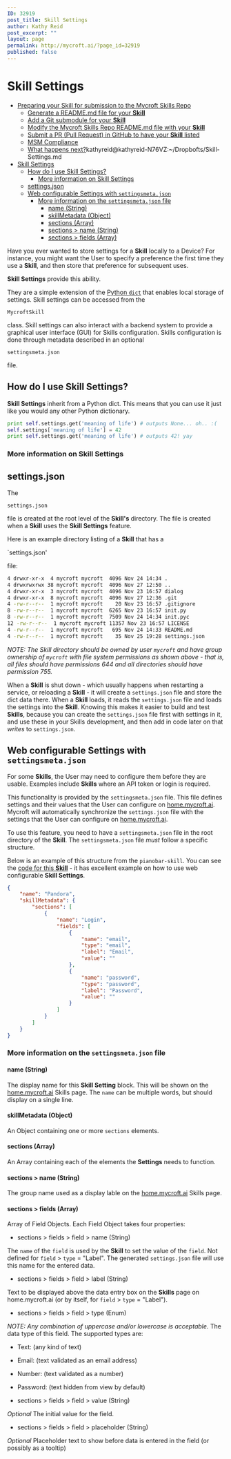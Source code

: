 ```yaml
---
ID: 32919
post_title: Skill Settings
author: Kathy Reid
post_excerpt: ""
layout: page
permalink: http://mycroft.ai/?page_id=32919
published: false
---
```

# Skill Settings

- [Preparing your Skill for submission to the Mycroft Skills Repo](#preparing-your-skill-for-submission-to-the-mycroft-skills-repo)
    + [Generate a README.md file for your **Skill**](#generate-a-readmemd-file-for-your-skill)
    + [Add a Git submodule for your **Skill**](#add-a-git-submodule-for-your-skill)
    + [Modify the Mycroft Skills Repo README.md file with your **Skill**](#modify-the-mycroft-skills-repo-readmemd-file-with-your-skill)
    + [Submit a PR (Pull Request) in GitHub to have your **Skill** listed](#submit-a-pr-pull-request-in-github-to-have-your-skill-listed)
    + [MSM Compliance](#msm-compliance)
    + [What happens next?](#what-happens-next)kathyreid@kathyreid-N76VZ:~/Dropbofts/Skill-Settings.md
- [Skill Settings](#skill-settings)
  * [How do I use Skill Settings?](#how-do-i-use-skill-settings)
    + [More information on Skill Settings](#more-information-on-skill-settings)
  * [settings.json](#settingsjson)
  * [Web configurable Settings with `settingsmeta.json`](#web-configurable-settings-with-settingsmetajson)
    + [More information on the `settingsmeta.json` file](#more-information-on-the-settingsmetajson-file)
      - [name (String)](#name-string)
      - [skillMetadata (Object)](#skillmetadata-object)
      - [sections (Array)](#sections-array)
      - [sections > name (String)](#sections--name-string)
      - [sections > fields (Array)](#sections--fields-array)

Have you ever wanted to store settings for a **Skill** locally to a Device? For instance, you might want the User to specify a preference the first time they use a **Skill**, and then store that preference for subsequent uses.

**Skill Settings** provide this ability.

They are a simple extension of the [Python `dict`](https://docs.python.org/2/library/stdtypes.html#typesmapping) that enables local storage of settings. Skill settings can be accessed from the

`MycroftSkill`

class. Skill settings can also interact with a backend system to provide a graphical user interface (GUI) for Skills configuration. Skills configuration is done through metadata described in an optional

`settingsmeta.json`

file.

## How do I use Skill Settings?

**Skill Settings** inherit from a Python dict. This means that you can use it just like you would any other Python dictionary.

```python
print self.settings.get('meaning of life') # outputs None... oh.. :(
self.settings['meaning of life'] = 42
print self.settings.get('meaning of life') # outputs 42! yay
```
### More information on Skill Settings

## settings.json

The

`settings.json`

file is created at the root level of the **Skill's** directory. The file is created when a **Skill** uses the **Skill Settings** feature.

Here is an example directory listing of a **Skill** that has a

`settings.json'

file:

```bash
4 drwxr-xr-x  4 mycroft mycroft  4096 Nov 24 14:34 .
4 drwxrwxrwx 38 mycroft mycroft  4096 Nov 27 12:50 ..
4 drwxr-xr-x  3 mycroft mycroft  4096 Nov 23 16:57 dialog
4 drwxr-xr-x  8 mycroft mycroft  4096 Nov 27 12:36 .git
4 -rw-r--r--  1 mycroft mycroft    20 Nov 23 16:57 .gitignore
8 -rw-r--r--  1 mycroft mycroft  6265 Nov 23 16:57 init.py
8 -rw-r--r--  1 mycroft mycroft  7509 Nov 24 14:34 init.pyc
12 -rw-r--r--  1 mycroft mycroft 11357 Nov 23 16:57 LICENSE
4 -rw-r--r--  1 mycroft mycroft   695 Nov 24 14:33 README.md
4 -rw-r--r--  1 mycroft mycroft    35 Nov 25 19:28 settings.json
```

_NOTE: The Skill directory should be owned by user `mycroft` and have group ownership of `mycroft` with file system permissions as shown above - that is, all files should have permissions 644 and all directories should have permission 755._

When a **Skill** is shut down - which usually happens when restarting a service, or reloading a **Skill** - it will create a `settings.json` file and store the dict data there. When a **Skill** loads, it reads the `settings.json` file and loads the settings into the **Skill**. Knowing this makes it easier to build and test **Skills**, because you can create the `settings.json` file first with settings in it, and use these in your Skills development, and then add in code later on that _writes_ to `settings.json`.

## Web configurable Settings with `settingsmeta.json`

For some **Skills**, the User may need to configure them before they are usable. Examples include **Skills** where an API token or login is required.

This functionality is provided by the `settingsmeta.json` file. This file defines settings and their values that the User can configure on [home.mycroft.ai](https://home.mycroft.ai). Mycroft will automatically synchronize the `settings.json` file with the settings that the User can configure on [home.mycroft.ai](https://home.mycroft.ai).

To use this feature, you need to have a `settingsmeta.json` file in the root directory of the **Skill**. The `settingsmeta.json` file _must_ follow a specific structure.

Below is an example of this structure from the `pianobar-skill`. You can see the [code for this **Skill**](https://github.com/ethanaward/pianobar-skill) - it has excellent example on how to use web configurable **Skill Settings**.

```json
{
    "name": "Pandora",
    "skillMetadata": {
        "sections": [
            {
                "name": "Login",
                "fields": [
                    {
                        "name": "email",
                        "type": "email",
                        "label": "Email",
                        "value": ""
                    },
                    {
                        "name": "password",
                        "type": "password",
                        "label": "Password",
                        "value": ""
                    }
                ]
            }
        ]
    }
}
```
### More information on the `settingsmeta.json` file

#### name (String)
The display name for this **Skill Setting** block. This will be shown on the [home.mycroft.ai](https://home.mycroft.ai) Skills page. The `name` can be multiple words, but should display on a single line.

#### skillMetadata (Object)
An Object containing one or more `sections` elements.

#### sections (Array)
An Array containing each of the elements the **Settings** needs to function.

#### sections > name (String)
The group name used as a display lable on the [home.mycroft.ai](https://home.mycroft.ai) Skills page.

#### sections > fields (Array)
Array of Field Objects. Each Field Object takes four properties:

* sections > fields > field > name	(String)

The `name` of the `field` is used by the **Skill** to set the value of the `field`. Not defined for `field` > `type` = "Label". The generated `settings.json` file will use this name for the entered data.

* sections > fields > field > label	(String)

Text to be displayed above the data entry box on the **Skills** page on home.mycroft.ai (or by itself, for `field` > `type` = "Label").

* sections > fields > field > type	(Enum)

_NOTE: Any combination of uppercase and/or lowercase is acceptable._
The data type of this field. The supported types are:

  * Text: (any kind of text)
  * Email: (text validated as an email address)
  * Number: (text validated as a number)
  * Password: (text hidden from view by default)

* sections > fields > field > value	(String)

_Optional_
The initial value for the field.

* sections > fields > field > placeholder (String)

_Optional_
Placeholder text to show before data is entered in the field (or possibly as a tooltip)

